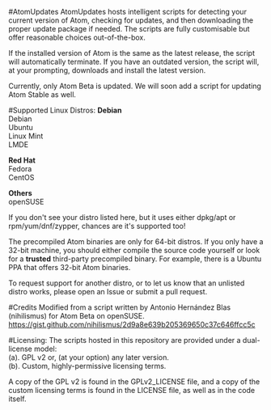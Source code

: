 #AtomUpdates
AtomUpdates hosts intelligent scripts for detecting your current version of
Atom, checking for updates, and then downloading the proper update package if
needed. The scripts are fully customisable but offer reasonable choices
out-of-the-box.

If the installed version of Atom is the same as the latest release, the script
will automatically terminate. If you have an outdated version, the script will,
at your prompting, downloads and install the latest version.

Currently, only Atom Beta is updated. We will soon add a script for updating
Atom Stable as well.

#Supported Linux Distros:
**Debian**  
Debian  
Ubuntu  
Linux Mint  
LMDE  

**Red Hat**  
Fedora  
CentOS  

**Others**  
openSUSE

If you don't see your distro listed here, but it uses either dpkg/apt
or rpm/yum/dnf/zypper, chances are it's supported too!  

The precompiled Atom binaries are only for 64-bit distros. If you only have a
32-bit machine, you should either compile the source code yourself or look for a
**trusted** third-party precompiled binary. For example, there is a Ubuntu PPA
that offers 32-bit Atom binaries.

To request support for another distro, or to let us know that an unlisted distro
works, please open an Issue or submit a pull request.

#Credits
Modified from a script written by Antonio Hernández Blas (nihilismus) for
Atom Beta on openSUSE.
https://gist.github.com/nihilismus/2d9a8e639b205369650c37c646ffcc5c

#Licensing:
The scripts hosted in this repository are provided under a dual-license model:    
(a). GPL v2 or, (at your option) any later version.    
(b). Custom, highly-permissive licensing terms.

A copy of the GPL v2 is found in the GPLv2_LICENSE file, and a copy of the
custom licensing terms is found in the LICENSE file, as well as in the code
itself.
